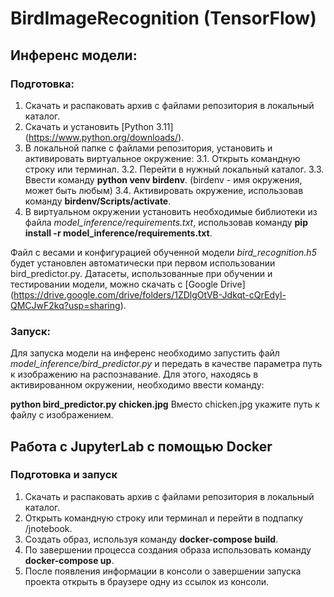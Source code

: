 # BirdImageRecognition (TensorFlow)

## Инференс модели:
### Подготовка:
1. Скачать и распаковать архив с файлами репозитория в локальный каталог.
2. Скачать и установить [Python 3.11] (https://www.python.org/downloads/).
3. В локальной папке с файлами репозитория, установить и активировать виртуальное окружение:
   3.1. Открыть командную строку или терминал.
   3.2. Перейти в нужный локальный каталог.
   3.3. Ввести команду **python venv birdenv**. (birdenv - имя окружения, может быть любым)
   3.4. Активировать окружение, использовав команду **birdenv/Scripts/activate**.
4. В виртуальном окружении установить необходимые библиотеки из файла _model\_inference/requirements.txt_, использовав команду **pip install -r model\_inference/requirements.txt**.

Файл с весами и конфигурацией обученной модели _bird_recognition.h5_ будет установлен автоматически при первом использовании bird_predictor.py.
Датасеты, использованные при обучении и тестировании модели, можно скачать с [Google Drive] (https://drive.google.com/drive/folders/1ZDlgOtVB-Jdkqt-cQrEdyl-QMCJwF2kq?usp=sharing).


### Запуск:
Для запуска модели на инференс необходимо запустить файл _model\_inference/bird_predictor.py_ и передать в качестве параметра путь к изображению на распознавание.
Для этого, находясь в активированном окружении, необходимо ввести команду:

**python bird_predictor.py chicken.jpg**
Вместо chicken.jpg укажите путь к файлу с изображением.

## Работа с JupyterLab с помощью Docker

### Подготовка и запуск

1. Скачать и распаковать архив с файлами репозитория в локальный каталог.
2. Открыть командную строку или терминал и перейти в подпапку /jnotebook.
3. Создать образ, используя команду **docker-compose build**.
4. По завершении процесса создания образа использовать команду **docker-compose up**.
5. После появления информации в консоли о завершении запуска проекта открыть в браузере одну из ссылок из консоли.
